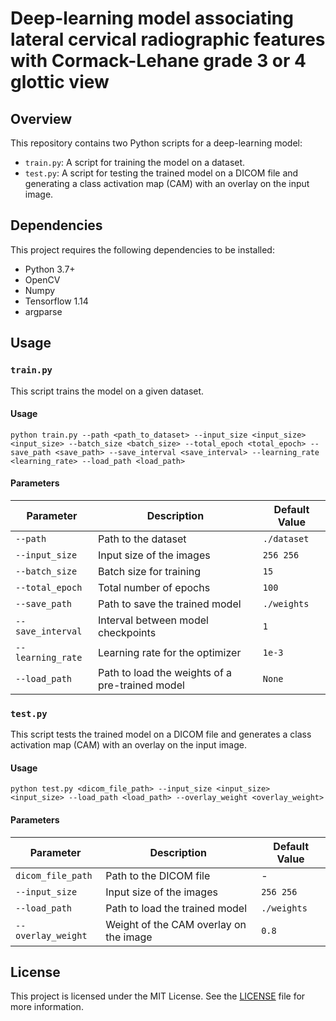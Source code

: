 # Deep-learning model associating lateral cervical radiographic features with Cormack-Lehane grade 3 or 4 glottic view

## Overview

This repository contains two Python scripts for a deep-learning model:

- `train.py`: A script for training the model on a dataset.
- `test.py`: A script for testing the trained model on a DICOM file and generating a class activation map (CAM) with an overlay on the input image.

## Dependencies

This project requires the following dependencies to be installed:

- Python 3.7+
- OpenCV
- Numpy
- Tensorflow 1.14
- argparse

## Usage

### `train.py`

This script trains the model on a given dataset.

#### Usage

```
python train.py --path <path_to_dataset> --input_size <input_size> <input_size> --batch_size <batch_size> --total_epoch <total_epoch> --save_path <save_path> --save_interval <save_interval> --learning_rate <learning_rate> --load_path <load_path>
```

#### Parameters

| Parameter | Description | Default Value |
| --------- | ----------- | ------------- |
| `--path` | Path to the dataset | `./dataset` |
| `--input_size` | Input size of the images | `256 256` |
| `--batch_size` | Batch size for training | `15` |
| `--total_epoch` | Total number of epochs | `100` |
| `--save_path` | Path to save the trained model | `./weights` |
| `--save_interval` | Interval between model checkpoints | `1` |
| `--learning_rate` | Learning rate for the optimizer | `1e-3` |
| `--load_path` | Path to load the weights of a pre-trained model | `None` |

### `test.py`

This script tests the trained model on a DICOM file and generates a class activation map (CAM) with an overlay on the input image.

#### Usage

```
python test.py <dicom_file_path> --input_size <input_size> <input_size> --load_path <load_path> --overlay_weight <overlay_weight>
```

#### Parameters

| Parameter | Description | Default Value |
| --------- | ----------- | ------------- |
| `dicom_file_path` | Path to the DICOM file | - |
| `--input_size` | Input size of the images | `256 256` |
| `--load_path` | Path to load the trained model | `./weights` |
| `--overlay_weight` | Weight of the CAM overlay on the image | `0.8` |

## License

This project is licensed under the MIT License. See the [LICENSE](./LICENSE) file for more information.

